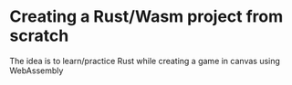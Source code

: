 # Creating a Rust/Wasm project from scratch

The idea is to learn/practice Rust while creating a game in canvas using WebAssembly